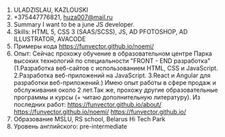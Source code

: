 1. ULADZISLAU, KAZLOUSKI
2. +375447776821, huza007@mail.ru
3. Summary I want to be a june JS developer.
4. Skills: HTML 5, CSS 3 (SAAS/SCSS), JS, AD PFOTOSHOP, AD ILLUSTRATOR, AVACODE
5. Примеры кода https://funvector.github.io/noemi/
6. Опыт: Сейчас прохожу обучение в образовательном центре Парка высоких технологий по специальности "FRONT - END разработка" (1.Разработка веб-сайтов с использованием HTML, CSS и JavaScript. 2.Разработка веб-приложений на JavaScript. 3.React и Angular для разработки веб-приложений.) Имею опыт работы в сфере продаж и обслуживания около 2 лет.Так же, прохожу другие образовательные программы и курсы (+ читаю дополнительную литературу).
Из последних работ: 
https://funvector.github.io/about/
https://funvector.github.io/noemi/
https://funvector.github.io/
7. Образование MSLU, RS school, Belarus Hi Tech Park
8. Уровень английского: pre-intermediate